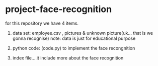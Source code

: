 # project-face-recognition

for this repository we have 4 items.

1.  data set:   employee.csv , pictures  &  unknown picture(uk... that is we gonna recognise)
note:  data is just for educational purpose

2.  python code: (code.py) to implement the face recongnition

3.  index file....it include more about the face recognition 

